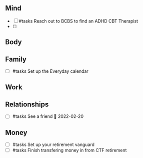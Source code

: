 ## Mind
- [ ] #tasks Reach out to BCBS to find an ADHD CBT Therapist
- [ ]
## Body
## Family
- [ ] #tasks Set up the Everyday calendar
## Work
## Relationships
- [ ] #tasks See a friend 📅 2022-02-20
## Money
- [ ] #tasks Set up your retirement vanguard
- [ ] #tasks Finish transfering money in from CTF retirement